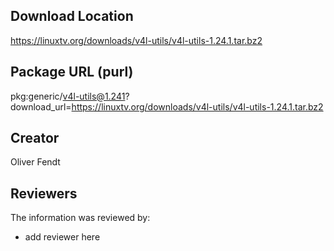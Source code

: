 ## Download Location

https://linuxtv.org/downloads/v4l-utils/v4l-utils-1.24.1.tar.bz2

## Package URL (purl)

pkg:generic/v4l-utils@1.241?download_url=https://linuxtv.org/downloads/v4l-utils/v4l-utils-1.24.1.tar.bz2

## Creator

Oliver Fendt

## Reviewers

The information was reviewed by:

* add reviewer here
